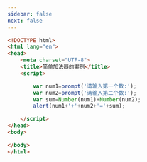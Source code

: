 ```yaml
---
sidebar: false
next: false
---
```

<BlogInfo/>






```html
<!DOCTYPE html>
<html lang="en">
<head>
    <meta charset="UTF-8">
    <title>简单加法器的案例</title>
    <script>

        var num1=prompt('请输入第一个数:');
        var num2=prompt('请输入第二个数:');
        var sum=Number(num1)+Number(num2);
        alert(num1+'+'+num2+'='+sum);   

    </script>
</head>
<body>

</body>
</html>
```






<ActionBox />
        
<style>#top-box {margin-top:0.5rem!important;}</style>